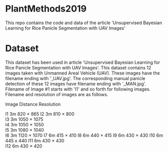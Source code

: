 # PlantMethods2019
This repo contains the code and data of the article 'Unsupervised Bayesian Learning for Rice Panicle Segmentation with UAV Images'

# Dataset 
This dataset has been used in article 'Unsupervised Bayesian Learning for Rice Panicle Segmentation with UAV Images'. This dataset contains 12 images taken with Unmanned Areal Vehicle (UAV). These images have the filename ending with '_UAV.jpg'. The corresponding manual panicle detection of these 12 images have filename ending with '_MAN.jpg'. Filename of Image #1 starts with 'I1' and so forth for following images. Filename and resolution of images are as follows.

Image	Distance	Resolution

I1	3m 		820 × 865
I2	3m 		810 × 800  
I3	3m 		1050 × 1075  
I4	3m 		1050 × 1050  
I5	3m 		1080 × 1040  
I6	3m 		1120 × 1070 
I7	6m 		415 × 410 
I8	6m 		440 × 415 
I9	6m 		430 × 430 
I10	6m 		445 x 440
I11	6m 		430 × 430   
I12	6m 		430 × 420  
